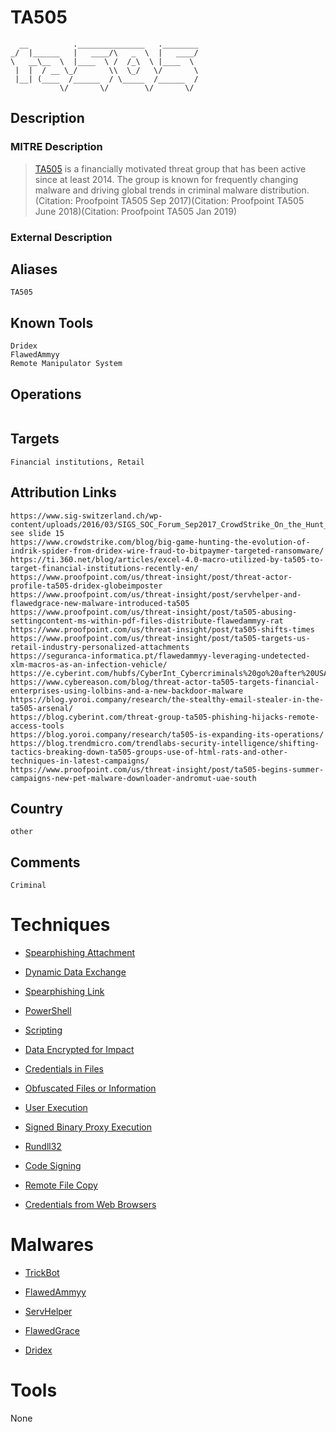 
# TA505

```
  __          ._______________   .________
_/  |______   |   ____/\   _  \  |   ____/
\   __\__  \  |____  \ /  /_\  \ |____  \ 
 |  |  / __ \_/       \\  \_/   \/       \
 |__| (____  /______  / \_____  /______  /
           \/       \/        \/       \/ 

```

## Description

### MITRE Description

> [TA505](https://attack.mitre.org/groups/G0092) is a financially motivated threat group that has been active since at least 2014. The group is known for frequently changing malware and driving global trends in criminal malware distribution.(Citation: Proofpoint TA505 Sep 2017)(Citation: Proofpoint TA505 June 2018)(Citation: Proofpoint TA505 Jan 2019)

### External Description

> 

## Aliases

```
TA505
```

## Known Tools

```
Dridex
FlawedAmmyy
Remote Manipulator System
```

## Operations

```

```

## Targets

```
Financial institutions, Retail
```

## Attribution Links

```
https://www.sig-switzerland.ch/wp-content/uploads/2016/03/SIGS_SOC_Forum_Sep2017_CrowdStrike_On_the_Hunt_for_Pandas_Kittens_and_Bears.pdf see slide 15
https://www.crowdstrike.com/blog/big-game-hunting-the-evolution-of-indrik-spider-from-dridex-wire-fraud-to-bitpaymer-targeted-ransomware/
https://ti.360.net/blog/articles/excel-4.0-macro-utilized-by-ta505-to-target-financial-institutions-recently-en/
https://www.proofpoint.com/us/threat-insight/post/threat-actor-profile-ta505-dridex-globeimposter
https://www.proofpoint.com/us/threat-insight/post/servhelper-and-flawedgrace-new-malware-introduced-ta505
https://www.proofpoint.com/us/threat-insight/post/ta505-abusing-settingcontent-ms-within-pdf-files-distribute-flawedammyy-rat
https://www.proofpoint.com/us/threat-insight/post/ta505-shifts-times
https://www.proofpoint.com/us/threat-insight/post/ta505-targets-us-retail-industry-personalized-attachments
https://seguranca-informatica.pt/flawedammyy-leveraging-undetected-xlm-macros-as-an-infection-vehicle/
https://e.cyberint.com/hubfs/CyberInt_Cybercriminals%20go%20after%20USA%20retailers_Report.pdf
https://www.cybereason.com/blog/threat-actor-ta505-targets-financial-enterprises-using-lolbins-and-a-new-backdoor-malware
https://blog.yoroi.company/research/the-stealthy-email-stealer-in-the-ta505-arsenal/
https://blog.cyberint.com/threat-group-ta505-phishing-hijacks-remote-access-tools
https://blog.yoroi.company/research/ta505-is-expanding-its-operations/
https://blog.trendmicro.com/trendlabs-security-intelligence/shifting-tactics-breaking-down-ta505-groups-use-of-html-rats-and-other-techniques-in-latest-campaigns/
https://www.proofpoint.com/us/threat-insight/post/ta505-begins-summer-campaigns-new-pet-malware-downloader-andromut-uae-south
```

## Country

```
other
```

## Comments

```
Criminal
```

# Techniques


* [Spearphishing Attachment](../techniques/Spearphishing-Attachment.md)

* [Dynamic Data Exchange](../techniques/Dynamic-Data-Exchange.md)
    
* [Spearphishing Link](../techniques/Spearphishing-Link.md)
    
* [PowerShell](../techniques/PowerShell.md)
    
* [Scripting](../techniques/Scripting.md)
    
* [Data Encrypted for Impact](../techniques/Data-Encrypted-for-Impact.md)
    
* [Credentials in Files](../techniques/Credentials-in-Files.md)
    
* [Obfuscated Files or Information](../techniques/Obfuscated-Files-or-Information.md)
    
* [User Execution](../techniques/User-Execution.md)
    
* [Signed Binary Proxy Execution](../techniques/Signed-Binary-Proxy-Execution.md)
    
* [Rundll32](../techniques/Rundll32.md)
    
* [Code Signing](../techniques/Code-Signing.md)
    
* [Remote File Copy](../techniques/Remote-File-Copy.md)
    
* [Credentials from Web Browsers](../techniques/Credentials-from-Web-Browsers.md)
    

# Malwares


* [TrickBot](../malwares/TrickBot.md)

* [FlawedAmmyy](../malwares/FlawedAmmyy.md)
    
* [ServHelper](../malwares/ServHelper.md)
    
* [FlawedGrace](../malwares/FlawedGrace.md)
    
* [Dridex](../malwares/Dridex.md)
    

# Tools

None

